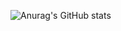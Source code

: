 ![Anurag's GitHub stats](https://github-readme-stats.vercel.app/api?username=icarlosleandro&show=reviews,discussions_started,discussions_answered,prs_merged,prs_merged_percentage)

